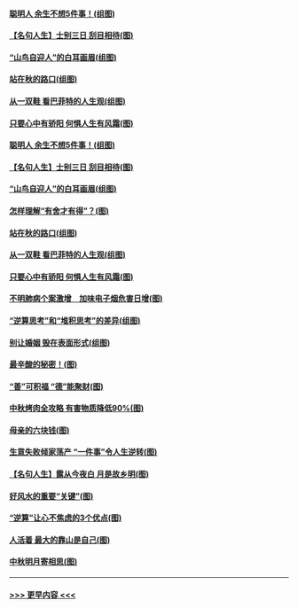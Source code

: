 #### [聪明人 余生不想5件事！(组图)](../pages/p8/907364.md?t=09152011) 
#### [【名句人生】士别三日 刮目相待(图)](../pages/p8/906988.md?t=09152011) 
#### [“山鸟自迎人”的白耳画眉(组图)](../pages/p8/907332.md?t=09152011) 
#### [站在秋的路口(组图)](../pages/p8/906914.md?t=09152011) 
#### [从一双鞋 看巴菲特的人生观(组图)](../pages/p8/907311.md?t=09152011) 
#### [只要心中有骄阳 何惧人生有风霜(图)](../pages/p8/907320.md?t=09152011) 
#### [聪明人 余生不想5件事！(组图)](../pages/p8/907364.md?t=09152011) 
#### [【名句人生】士别三日 刮目相待(图)](../pages/p8/906988.md?t=09152011) 
#### [“山鸟自迎人”的白耳画眉(组图)](../pages/p8/907332.md?t=09152011) 
#### [怎样理解“有舍才有得”？(图)](../pages/p8/906872.md?t=09152011) 
#### [站在秋的路口(组图)](../pages/p8/906914.md?t=09152011) 
#### [从一双鞋 看巴菲特的人生观(组图)](../pages/p8/907311.md?t=09152011) 
#### [只要心中有骄阳 何惧人生有风霜(图)](../pages/p8/907320.md?t=09152011) 
#### [不明肺病个案激增　加味电子烟危害日增(图)](../pages/p8/907307.md?t=09152011) 
#### [“逆算思考”和“堆积思考”的差异(组图)](../pages/p8/907229.md?t=09152011) 
#### [别让婚姻 毁在表面形式(组图)](../pages/p8/907118.md?t=09152011) 
#### [最辛酸的秘密！(图)](../pages/p8/906327.md?t=09152011) 
#### [“善”可积福 “德”能聚财(图)](../pages/p8/906906.md?t=09152011) 
#### [中秋烤肉全攻略 有害物质降低90%(图)](../pages/p8/907227.md?t=09152011) 
#### [母亲的六块钱(图)](../pages/p8/907107.md?t=09152011) 
#### [生意失败倾家荡产 “一件事”令人生逆转(图)](../pages/p8/907101.md?t=09152011) 
#### [【名句人生】露从今夜白 月是故乡明(图)](../pages/p8/906558.md?t=09152011) 
#### [好风水的重要“关键”(图)](../pages/p8/907087.md?t=09152011) 
#### [“逆算”让心不焦虑的3个优点(图)](../pages/p8/907070.md?t=09152011) 
#### [人活着 最大的靠山是自己(图)](../pages/p8/906329.md?t=09152011) 
#### [中秋明月寄相思(图)](../pages/p8/906932.md?t=09152011) 

----
#### [ >>> 更早内容 <<< ](../indexes/p8-earlier.md)
